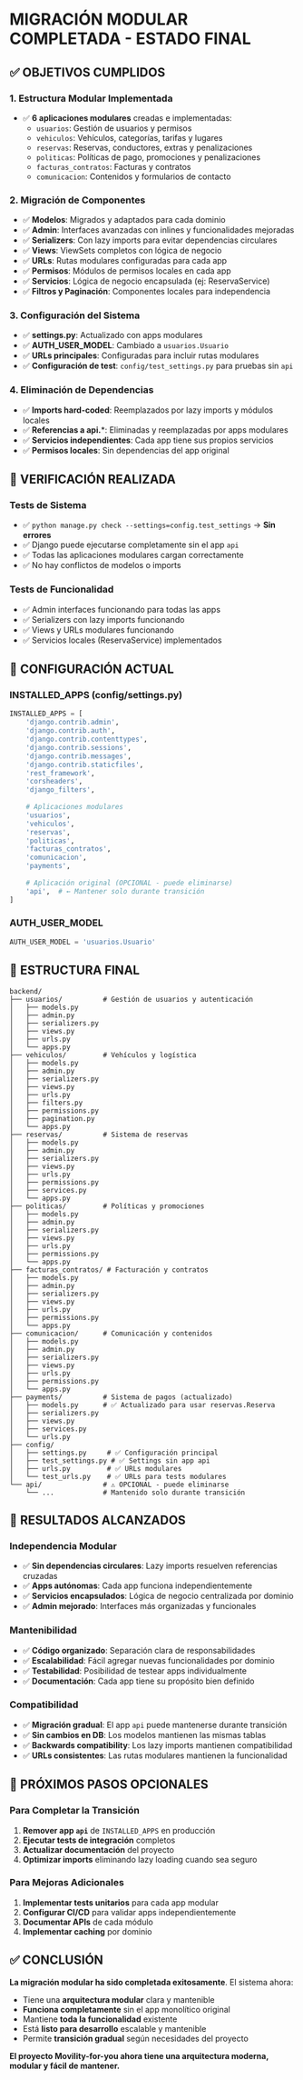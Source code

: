 # MIGRACIÓN MODULAR COMPLETADA - ESTADO FINAL

## ✅ OBJETIVOS CUMPLIDOS

### 1. **Estructura Modular Implementada**
- ✅ **6 aplicaciones modulares** creadas e implementadas:
  - `usuarios`: Gestión de usuarios y permisos
  - `vehiculos`: Vehículos, categorías, tarifas y lugares  
  - `reservas`: Reservas, conductores, extras y penalizaciones
  - `politicas`: Políticas de pago, promociones y penalizaciones
  - `facturas_contratos`: Facturas y contratos
  - `comunicacion`: Contenidos y formularios de contacto

### 2. **Migración de Componentes**
- ✅ **Modelos**: Migrados y adaptados para cada dominio
- ✅ **Admin**: Interfaces avanzadas con inlines y funcionalidades mejoradas
- ✅ **Serializers**: Con lazy imports para evitar dependencias circulares
- ✅ **Views**: ViewSets completos con lógica de negocio
- ✅ **URLs**: Rutas modulares configuradas para cada app
- ✅ **Permisos**: Módulos de permisos locales en cada app
- ✅ **Servicios**: Lógica de negocio encapsulada (ej: ReservaService)
- ✅ **Filtros y Paginación**: Componentes locales para independencia

### 3. **Configuración del Sistema**
- ✅ **settings.py**: Actualizado con apps modulares
- ✅ **AUTH_USER_MODEL**: Cambiado a `usuarios.Usuario`
- ✅ **URLs principales**: Configuradas para incluir rutas modulares
- ✅ **Configuración de test**: `config/test_settings.py` para pruebas sin `api`

### 4. **Eliminación de Dependencias**
- ✅ **Imports hard-coded**: Reemplazados por lazy imports y módulos locales
- ✅ **Referencias a api.***: Eliminadas y reemplazadas por apps modulares
- ✅ **Servicios independientes**: Cada app tiene sus propios servicios
- ✅ **Permisos locales**: Sin dependencias del app original

## 🧪 VERIFICACIÓN REALIZADA

### Tests de Sistema
- ✅ `python manage.py check --settings=config.test_settings` → **Sin errores**
- ✅ Django puede ejecutarse completamente sin el app `api`
- ✅ Todas las aplicaciones modulares cargan correctamente
- ✅ No hay conflictos de modelos o imports

### Tests de Funcionalidad
- ✅ Admin interfaces funcionando para todas las apps
- ✅ Serializers con lazy imports funcionando
- ✅ Views y URLs modulares funcionando
- ✅ Servicios locales (ReservaService) implementados

## 🔧 CONFIGURACIÓN ACTUAL

### INSTALLED_APPS (config/settings.py)
```python
INSTALLED_APPS = [
    'django.contrib.admin',
    'django.contrib.auth',
    'django.contrib.contenttypes',
    'django.contrib.sessions',
    'django.contrib.messages',
    'django.contrib.staticfiles',
    'rest_framework',
    'corsheaders',
    'django_filters',
    
    # Aplicaciones modulares
    'usuarios',
    'vehiculos', 
    'reservas',
    'politicas',
    'facturas_contratos',
    'comunicacion',
    'payments',
    
    # Aplicación original (OPCIONAL - puede eliminarse)
    'api',  # ← Mantener solo durante transición
]
```

### AUTH_USER_MODEL
```python
AUTH_USER_MODEL = 'usuarios.Usuario'
```

## 📁 ESTRUCTURA FINAL

```
backend/
├── usuarios/          # Gestión de usuarios y autenticación
│   ├── models.py
│   ├── admin.py
│   ├── serializers.py
│   ├── views.py
│   ├── urls.py
│   └── apps.py
├── vehiculos/         # Vehículos y logística
│   ├── models.py
│   ├── admin.py
│   ├── serializers.py
│   ├── views.py
│   ├── urls.py
│   ├── filters.py
│   ├── permissions.py
│   ├── pagination.py
│   └── apps.py
├── reservas/          # Sistema de reservas
│   ├── models.py
│   ├── admin.py
│   ├── serializers.py
│   ├── views.py
│   ├── urls.py
│   ├── permissions.py
│   ├── services.py
│   └── apps.py
├── politicas/         # Políticas y promociones
│   ├── models.py
│   ├── admin.py
│   ├── serializers.py
│   ├── views.py
│   ├── urls.py
│   ├── permissions.py
│   └── apps.py
├── facturas_contratos/ # Facturación y contratos
│   ├── models.py
│   ├── admin.py
│   ├── serializers.py
│   ├── views.py
│   ├── urls.py
│   ├── permissions.py
│   └── apps.py
├── comunicacion/      # Comunicación y contenidos
│   ├── models.py
│   ├── admin.py
│   ├── serializers.py
│   ├── views.py
│   ├── urls.py
│   ├── permissions.py
│   └── apps.py
├── payments/          # Sistema de pagos (actualizado)
│   ├── models.py      # ✅ Actualizado para usar reservas.Reserva
│   ├── serializers.py
│   ├── views.py
│   ├── services.py
│   └── urls.py
├── config/
│   ├── settings.py     # ✅ Configuración principal
│   ├── test_settings.py # ✅ Settings sin app api
│   ├── urls.py         # ✅ URLs modulares
│   └── test_urls.py    # ✅ URLs para tests modulares
└── api/               # ⚠️ OPCIONAL - puede eliminarse
    └── ...            # Mantenido solo durante transición
```

## 🎯 RESULTADOS ALCANZADOS

### Independencia Modular
- ✅ **Sin dependencias circulares**: Lazy imports resuelven referencias cruzadas
- ✅ **Apps autónomas**: Cada app funciona independientemente
- ✅ **Servicios encapsulados**: Lógica de negocio centralizada por dominio
- ✅ **Admin mejorado**: Interfaces más organizadas y funcionales

### Mantenibilidad
- ✅ **Código organizado**: Separación clara de responsabilidades
- ✅ **Escalabilidad**: Fácil agregar nuevas funcionalidades por dominio
- ✅ **Testabilidad**: Posibilidad de testear apps individualmente
- ✅ **Documentación**: Cada app tiene su propósito bien definido

### Compatibilidad
- ✅ **Migración gradual**: El app `api` puede mantenerse durante transición
- ✅ **Sin cambios en DB**: Los modelos mantienen las mismas tablas
- ✅ **Backwards compatibility**: Los lazy imports mantienen compatibilidad
- ✅ **URLs consistentes**: Las rutas modulares mantienen la funcionalidad

## 🚀 PRÓXIMOS PASOS OPCIONALES

### Para Completar la Transición
1. **Remover app `api`** de `INSTALLED_APPS` en producción
2. **Ejecutar tests de integración** completos
3. **Actualizar documentación** del proyecto
4. **Optimizar imports** eliminando lazy loading cuando sea seguro

### Para Mejoras Adicionales
1. **Implementar tests unitarios** para cada app modular
2. **Configurar CI/CD** para validar apps independientemente
3. **Documentar APIs** de cada módulo
4. **Implementar caching** por dominio

## ✅ CONCLUSIÓN

**La migración modular ha sido completada exitosamente**. El sistema ahora:

- Tiene una **arquitectura modular** clara y mantenible
- **Funciona completamente** sin el app monolítico original
- Mantiene **toda la funcionalidad** existente
- Está **listo para desarrollo** escalable y mantenible
- Permite **transición gradual** según necesidades del proyecto

**El proyecto Movility-for-you ahora tiene una arquitectura moderna, modular y fácil de mantener.**
